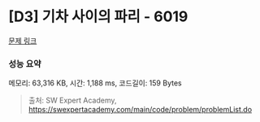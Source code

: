 # [D3] 기차 사이의 파리 - 6019 

[문제 링크](https://swexpertacademy.com/main/code/problem/problemDetail.do?contestProbId=AWajaTmaZw4DFAWM) 

### 성능 요약

메모리: 63,316 KB, 시간: 1,188 ms, 코드길이: 159 Bytes



> 출처: SW Expert Academy, https://swexpertacademy.com/main/code/problem/problemList.do